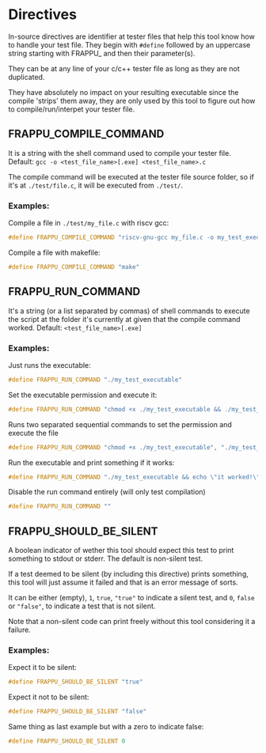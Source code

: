 # Directives

In-source directives are identifier at tester files that help this tool know how to handle your test file. They begin with `#define` followed by an uppercase string starting with FRAPPU_ and then their parameter(s).

They can be at any line of your c/c++ tester file as long as they are not duplicated.

They have absolutely no impact on your resulting executable since the compile 'strips' them away, they are only used by this tool to figure out how to compile/run/interpet your tester file.

## FRAPPU_COMPILE_COMMAND

It is a string with the shell command used to compile your tester file. Default: `gcc -o <test_file_name>[.exe] <test_file_name>.c`

The compile command will be executed at the tester file source folder, so if it's at `./test/file.c`, it will be executed from `./test/`.

### Examples:

Compile a file in `./test/my_file.c` with riscv gcc:
```c
#define FRAPPU_COMPILE_COMMAND "riscv-gnu-gcc my_file.c -o my_test_executable"
```

Compile a file with makefile:
```c
#define FRAPPU_COMPILE_COMMAND "make"
```

## FRAPPU_RUN_COMMAND

It's a string (or a list separated by commas) of shell commands to execute the script at the folder it's currently at given that the compile command worked. Default: `<test_file_name>[.exe]`

### Examples:

Just runs the executable:
```c
#define FRAPPU_RUN_COMMAND "./my_test_executable"
```

Set the executable permission and execute it:
```c
#define FRAPPU_RUN_COMMAND "chmod +x ./my_test_executable && ./my_test_executable"
```

Runs two separated sequential commands to set the permission and execute the file
```c
#define FRAPPU_RUN_COMMAND "chmod +x ./my_test_executable", "./my_test_executable"
```

Run the executable and print something if it works:
```c
#define FRAPPU_RUN_COMMAND "./my_test_executable && echo \"it worked!\""
```

Disable the run command entirely (will only test compilation)
```c
#define FRAPPU_RUN_COMMAND ""
```

## FRAPPU_SHOULD_BE_SILENT

A boolean indicator of wether this tool should expect this test to print something to stdout or stderr. The default is non-silent test.

If a test deemed to be silent (by including this directive) prints something, this tool will just assume it failed and that is an error message of sorts.

It can be either (empty), `1`, `true`, `"true"` to indicate a silent test, and `0`, `false` or `"false"`, to indicate a test that is not silent.

Note that a non-silent code can print freely without this tool considering it a failure.

### Examples:

Expect it to be silent:
```c
#define FRAPPU_SHOULD_BE_SILENT "true"
```

Expect it not to be silent:
```c
#define FRAPPU_SHOULD_BE_SILENT "false"
```

Same thing as last example but with a zero to indicate false:
```c
#define FRAPPU_SHOULD_BE_SILENT 0
```